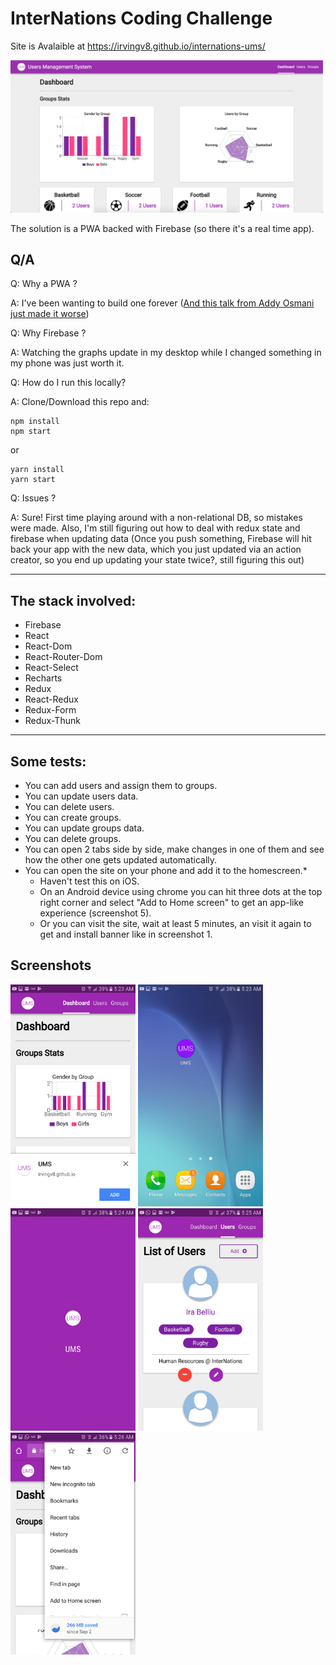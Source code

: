 # InterNations Coding Challenge

Site is Avalaible at https://irvingv8.github.io/internations-ums/

<img src="./images/intro.png" width="500" />

The solution is a PWA backed with Firebase (so there it's a real time app).


## Q/A

Q: Why a PWA ?

A: I've been wanting to build one forever ([And this talk from Addy Osmani just made it worse](https://www.youtube.com/watch?v=aCMbSyngXB4))

Q: Why Firebase ?

A: Watching the graphs update in my desktop while I changed something in my phone was just worth it.

Q: How do I run this locally?

A: Clone/Download this repo and:
```
npm install
npm start
```
or
```
yarn install
yarn start
```
Q: Issues ?

A: Sure! First time playing around with a non-relational DB, so mistakes were made. Also, I'm still figuring out how to deal with redux state and firebase when updating data (Once you push something, Firebase will hit back your app with the new data, which you just updated via an action creator, so you end up updating your state twice?, still figuring this out)

***

## The stack involved:
* Firebase
* React
* React-Dom
* React-Router-Dom
* React-Select
* Recharts
* Redux
* React-Redux
* Redux-Form
* Redux-Thunk

***

## Some tests:

* You can add users and assign them to groups.
* You can update users data.
* You can delete users.
* You can create groups.
* You can update groups data.
* You can delete groups.
* You can open 2 tabs side by side, make changes in one of them and see how the other one gets updated automatically.
* You can open the site on your phone and add it to the homescreen.*
  * Haven't test this on iOS.
  * On an Android device using chrome you can hit three dots at the top right corner and select "Add to Home screen" to get an app-like experience (screenshot 5).
  * Or you can visit the site, wait at least 5 minutes, an visit it again to get and install banner like in screenshot 1.

## Screenshots

<img src="./images/install-banner.png" width="200" />

<img src="./images/app-shortcut.png" width="200" />

<img src="./images/splash-screen.png" width="200" />

<img src="./images/app-standalone.png" width="200" />

<img src="./images/add-to-homescreen.png" width="200" />
